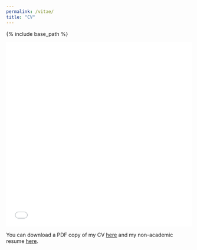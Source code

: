```yaml
---
permalink: /vitae/
title: "CV"
---
```


{% include base_path %}

<iframe src="/files/case_cv.pdf" width="100%" height="500" frameborder="no" border="0" marginwidth="0" marginheight="0"></iframe>

You can download a PDF copy of my CV [here](/files/case_cv.pdf) and my non-academic resume [here](/files/case_resume.pdf).


